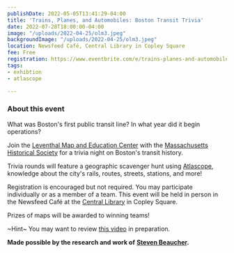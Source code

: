 ```yaml
---
publishDate: 2022-05-05T13:41:29-04:00
title: 'Trains, Planes, and Automobiles: Boston Transit Trivia'
date: 2022-07-28T18:00:00-04:00
image: "/uploads/2022-04-25/olm3.jpeg"
backgroundImage: "/uploads/2022-04-25/olm3.jpeg"
location: Newsfeed Café, Central Library in Copley Square
fee: Free
registration: https://www.eventbrite.com/e/trains-planes-and-automobiles-boston-transit-trivia-tickets-334668411227
tags:
- exhibtion
- atlascope

---
```

### About this event

What was Boston's first public transit line? In what year did it begin operations?

Join the [Leventhal Map and Education Center](https://www.leventhalmap.org/) with the [Massachusetts Historical Society](https://www.masshist.org/) for a trivia night on Boston's transit history.

Trivia rounds will feature a geographic scavenger hunt using [Atlascope](https://atlascope.leventhalmap.org/), knowledge about the city's rails, routes, streets, stations, and more!

Registration is encouraged but not required. You may participate individually or as a member of a team. This event will be held in person in the Newsfeed Café at the [Central Library](https://www.bpl.org/locations/3/) in Copley Square.

Prizes of maps will be awarded to winning teams!

\~Hint\~ You may want to review [this video](https://www.leventhalmap.org/event/steven-beaucher-on-boston-in-transit/) in preparation.

**Made possible by the research and work of** [**Steven Beaucher**](https://bostonintransit.com/)**.** 